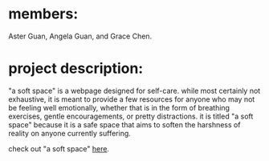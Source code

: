 # members: 
Aster Guan, Angela Guan, and Grace Chen.

# project description:
"a soft space" is a webpage designed for self-care. while most certainly not exhaustive, it is meant to provide a few resources for anyone who may not be feeling well emotionally, whether that is in the form of breathing exercises, gentle encouragements, or pretty distractions. it is titled "a soft space" because it is a safe space that aims to soften the harshness of reality on anyone currently suffering.

check out "a soft space" <a href="welcome.html">here</a>.
